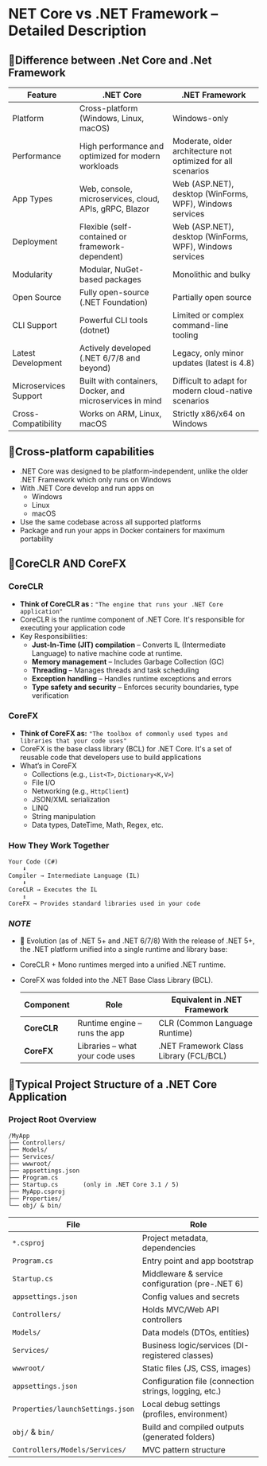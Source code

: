 # **NET Core vs .NET Framework – Detailed Description**

## 🔷**Difference between .Net Core and .Net Framework**
| Feature    | .NET Core | .NET Framework |
| -------- | ------- | ------- |
| Platform | Cross-platform (Windows, Linux, macOS) | Windows-only |
| Performance | High performance and optimized for modern workloads | Moderate, older architecture not optimized for all scenarios |
| App Types | Web, console, microservices, cloud, APIs, gRPC, Blazor | Web (ASP.NET), desktop (WinForms, WPF), Windows services |
| Deployment | Flexible (self-contained or framework-dependent) | Web (ASP.NET), desktop (WinForms, WPF), Windows services |
| Modularity | Modular, NuGet-based packages | Monolithic and bulky |
| Open Source | Fully open-source (.NET Foundation) | Partially open source |
| CLI Support | Powerful CLI tools (dotnet) | Limited or complex command-line tooling |
| Latest Development | Actively developed (.NET 6/7/8 and beyond) | Legacy, only minor updates (latest is 4.8) |
| Microservices Support | Built with containers, Docker, and microservices in mind | Difficult to adapt for modern cloud-native scenarios |
| Cross-Compatibility | Works on ARM, Linux, macOS | Strictly x86/x64 on Windows |


## 🔷**Cross-platform capabilities**
* .NET Core was designed to be platform-independent, unlike the older .NET Framework which only runs on Windows
* With .NET Core develop and run apps on 
  * Windows
  * Linux
  * macOS
* Use the same codebase across all supported platforms
* Package and run your apps in Docker containers for maximum portability

## 🔷**CoreCLR AND CoreFX**
  ### **CoreCLR**
  * **Think of CoreCLR as :** `"The engine that runs your .NET Core application"`
  * CoreCLR is the runtime component of .NET Core. It's responsible for executing your application code
  * Key Responsibilities:
    * **Just-In-Time (JIT) compilation** – Converts IL (Intermediate Language) to native machine code at runtime.
    * **Memory management** – Includes Garbage Collection (GC)
    * **Threading** – Manages threads and task scheduling
    * **Exception handling** – Handles runtime exceptions and errors
    * **Type safety and security** – Enforces security boundaries, type verification

  ### **CoreFX**
  * **Think of CoreFX as:** `"The toolbox of commonly used types and libraries that your code uses"`
  * CoreFX is the base class library (BCL) for .NET Core. It's a set of reusable code that developers use to build applications
  * What’s in CoreFX
    * Collections (e.g., `List<T>`, `Dictionary<K,V>`)
    * File I/O
    * Networking (e.g., `HttpClient`)
    * JSON/XML serialization
    * LINQ
    * String manipulation
    * Data types, DateTime, Math, Regex, etc.

  ### **How They Work Together**
  ```
  Your Code (C#) 
      ⬇️
  Compiler → Intermediate Language (IL)
      ⬇️
  CoreCLR → Executes the IL
      ↕️
  CoreFX → Provides standard libraries used in your code
  ```

  ### _NOTE_
  *  🔁 Evolution (as of .NET 5+ and .NET 6/7/8) With the release of .NET 5+, the .NET platform unified into a single runtime and library base:
  * CoreCLR + Mono runtimes merged into a unified .NET runtime.
  * CoreFX was folded into the .NET Base Class Library (BCL).

    | Component   | Role                            | Equivalent in .NET Framework           |
    | ----------- | ------------------------------- | -------------------------------------- |
    | **CoreCLR** | Runtime engine – runs the app   | CLR (Common Language Runtime)          |
    | **CoreFX**  | Libraries – what your code uses | .NET Framework Class Library (FCL/BCL) |


## 🔷**Typical Project Structure of a .NET Core Application**
###  **Project Root Overview**
```
/MyApp
├── Controllers/
├── Models/
├── Services/
├── wwwroot/
├── appsettings.json
├── Program.cs
├── Startup.cs       (only in .NET Core 3.1 / 5)
├── MyApp.csproj
├── Properties/
└── obj/ & bin/
```
| File                             | Role                                                   |
| -------------------------------- | ------------------------------------------------------ |
| `*.csproj`                       | Project metadata, dependencies                         |
| `Program.cs`                     | Entry point and app bootstrap                          |
| `Startup.cs`                     | Middleware & service configuration (pre-.NET 6)        |
| `appsettings.json`               | Config values and secrets                              |
| `Controllers/`                   | Holds MVC/Web API controllers                          |
| `Models/`                        | Data models (DTOs, entities)                           |
| `Services/`                      | Business logic/services (DI-registered classes)        |
| `wwwroot/`                       | Static files (JS, CSS, images)                         |
| `appsettings.json`               | Configuration file (connection strings, logging, etc.) |
| `Properties/launchSettings.json` | Local debug settings (profiles, environment)           |
| `obj/` & `bin/`                  | Build and compiled outputs (generated folders)         |
| `Controllers/Models/Services/`   | MVC pattern structure                                  |

